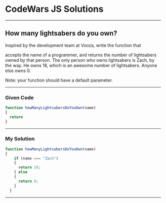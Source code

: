 # CodeWars JS Solutions

---

## How many lightsabers do you own?


Inspired by the development team at Vooza, write the function that

accepts the name of a programmer, and
returns the number of lightsabers owned by that person.
The only person who owns lightsabers is Zach, by the way. He owns 18, which is an awesome number of lightsabers. Anyone else owns 0.

Note: your function should have a default parameter.


---

### Given Code


```js
function howManyLightsabersDoYouOwn(name) 
{
  return
}
```

---

### My Solution 


```js
function howManyLightsabersDoYouOwn(name) 
{
    if (name === "Zach") 
    {
      return 18;
    } else 
    {
      return 0;
    }
  }
```


---

